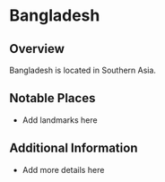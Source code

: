 # Bangladesh
## Overview
Bangladesh is located in Southern Asia.

## Notable Places
- Add landmarks here

## Additional Information
- Add more details here
